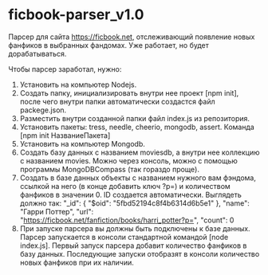 # ficbook-parser_v1.0
Парсер для сайта https://ficbook.net, отслеживающий появление новых фанфиков в выбранных фандомах. Уже работает, но будет дорабатываться.

Чтобы парсер заработал, нужно:
1. Установить на компьютер Nodejs.
2. Создать папку, инициализировать внутри нее проект [npm init], после чего внутри папки автоматически создаcтся файл packege.json.
3. Разместить внутри созданной папки файл index.js из репозитория.
4. Установить  пакеты: tress, needle, cheerio, mongodb, assert. Команда [npm init НазваниеПакета]
5. Установить на компьютер Mongodb.
6. Создать базу данных с названием moviesdb, а внутри нее коллекцию с названием movies. Можно через консоль, можно с помощью программы MongoDBCompass (так гораздо проще).
7. Создать в базе данных объекты c названием нужного вам фэндома, ссылкой на него (в конце добавить ключ ?p=) и количеством фанфиков в значении 0. ID создается автоматически. Выглядеть должно так:
    "_id": {
        "$oid": "5fbd52194c8f4b6314d6b5e1"
    },
    "name": "Гарри Поттер",
    "url": "https://ficbook.net/fanfiction/books/harri_potter?p=",
    "count": 0  
8. При запуске парсера вы должны быть подключены к базе данных. Парсер запускается в консоли стандартной командой [node index.js]. Первый запуск парсера добавит количество фанфиков в базу данных. Последующие запуски отобразят в консоли количество новых фанфиков при их наличии.
